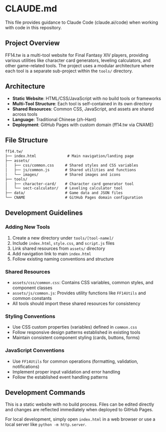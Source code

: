 # CLAUDE.md

This file provides guidance to Claude Code (claude.ai/code) when working with code in this repository.

## Project Overview

FF14.tw is a multi-tool website for Final Fantasy XIV players, providing various utilities like character card generators, leveling calculators, and other game-related tools. The project uses a modular architecture where each tool is a separate sub-project within the `tools/` directory.

## Architecture

- **Static Website**: HTML/CSS/JavaScript with no build tools or frameworks
- **Multi-Tool Structure**: Each tool is self-contained in its own directory
- **Shared Resources**: Common CSS, JavaScript, and assets are shared across tools
- **Language**: Traditional Chinese (zh-Hant)
- **Deployment**: GitHub Pages with custom domain (ff14.tw via CNAME)

## File Structure

```txt
ff14.tw/
├── index.html              # Main navigation/landing page
├── assets/
│   ├── css/common.css     # Shared styles and CSS variables
│   ├── js/common.js       # Shared utilities and functions
│   └── images/            # Shared images and icons
├── tools/
│   ├── character-card/    # Character card generator tool
│   └── sect-calculator/   # Leveling calculator tool
├── data/                  # Game data and JSON files
└── CNAME                  # GitHub Pages domain configuration
```

## Development Guidelines

### Adding New Tools

1. Create a new directory under `tools/[tool-name]/`
2. Include `index.html`, `style.css`, and `script.js` files
3. Link shared resources from `assets/` directory
4. Add navigation link to main `index.html`
5. Follow existing naming conventions and structure

### Shared Resources

- `assets/css/common.css`: Contains CSS variables, common styles, and component classes
- `assets/js/common.js`: Provides utility functions like `FF14Utils` and common constants
- All tools should import these shared resources for consistency

### Styling Conventions

- Use CSS custom properties (variables) defined in `common.css`
- Follow responsive design patterns established in existing tools
- Maintain consistent component styling (cards, buttons, forms)

### JavaScript Conventions

- Use `FF14Utils` for common operations (formatting, validation, notifications)
- Implement proper input validation and error handling
- Follow the established event handling patterns

## Development Commands

This is a static website with no build process. Files can be edited directly and changes are reflected immediately when deployed to GitHub Pages.

For local development, simply open `index.html` in a web browser or use a local server like `python -m http.server`.
